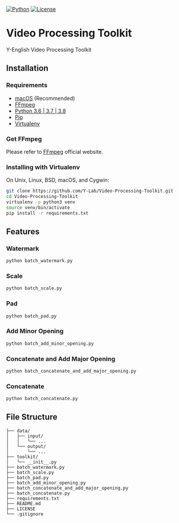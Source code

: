 [![Python](https://img.shields.io/badge/python-3.6%20%7C%203.7%20%7C%203.8-blue.svg)][python]
[![License](https://img.shields.io/github/license/Y-Lab/Video-Processing-Toolkit.svg)][license]

# Video Processing Toolkit
Y-English Video Processing Toolkit

## Installation
### Requirements
- [macOS][macos] (Recommended)
- [FFmpeg][ffmpeg]
- [Python 3.6 | 3.7 | 3.8][python]
- [Pip][pip]
- [Virtualenv][virtualenv]

### Get FFmpeg
Please refer to [FFmpeg][ffmpeg] official website.

### Installing with Virtualenv
On Unix, Linux, BSD, macOS, and Cygwin:

```sh
git clone https://github.com/Y-Lab/Video-Processing-Toolkit.git
cd Video-Processing-Toolkit
virtualenv -p python3 venv
source venv/bin/activate
pip install -r requirements.txt
```

## Features

### Watermark
```sh
python batch_watermark.py
```

### Scale
```sh
python batch_scale.py
```

### Pad
```sh
python batch_pad.py
```

### Add Minor Opening
```sh
python batch_add_minor_opening.py
```

### Concatenate and Add Major Opening
```sh
python batch_concatenate_and_add_major_opening.py
```

### Concatenate
```sh
python batch_concatenate.py
```

## File Structure
```
├── data/
│   ├── input/
│   │   └── ...
│   └── output/
│       └── ...
├── toolkit/
│   └── __init__.py
├── batch_watermark.py
├── batch_scale.py
├── batch_pad.py
├── batch_add_minor_opening.py
├── batch_concatenate_and_add_major_opening.py
├── batch_concatenate.py
├── requirements.txt
├── README.md
├── LICENSE
└── .gitignore
```

[license]: https://github.com/Y-Lab/Video-Processing-Toolkit/blob/master/LICENSE "License"

[macos]: https://www.apple.com/macos/ "macOS"
[python]: https://docs.python.org/ "Python"
[pip]: https://pypi.python.org/pypi/pip "Pip"
[virtualenv]: https://virtualenv.pypa.io/en/stable/ "Virtualenv"
[ffmpeg]: https://ffmpeg.org/ "FFmpeg"
